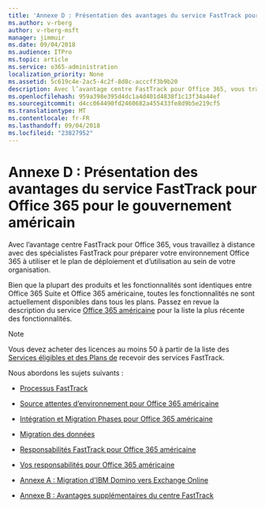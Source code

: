 ```yaml
---
title: 'Annexe D : Présentation des avantages du service FastTrack pour Office 365 pour le gouvernement américain'
ms.author: v-rberg
author: v-rberg-msft
manager: jimmuir
ms.date: 09/04/2018
ms.audience: ITPro
ms.topic: article
ms.service: o365-administration
localization_priority: None
ms.assetid: 5c619c4e-2ac5-4c2f-8d8c-acccff3b9b20
description: Avec l’avantage centre FastTrack pour Office 365, vous travaillez à distance avec des spécialistes FastTrack pour préparer votre environnement Office 365 à utiliser et le plan de déploiement et d’utilisation au sein de votre organisation.
ms.openlocfilehash: 959a398e395d4dc1a4d401d4838f1c13f34a44ef
ms.sourcegitcommit: d4cc064490fd2460682a455433fe8d9b5e219cf5
ms.translationtype: MT
ms.contentlocale: fr-FR
ms.lasthandoff: 09/04/2018
ms.locfileid: "23827952"
---
```

# <a name="appendix-d-fasttrack-center-benefit-overview-for-office-365-us-government"></a>Annexe D : Présentation des avantages du service FastTrack pour Office 365 pour le gouvernement américain

Avec l’avantage centre FastTrack pour Office 365, vous travaillez à distance avec des spécialistes FastTrack pour préparer votre environnement Office 365 à utiliser et le plan de déploiement et d’utilisation au sein de votre organisation. 
  
Bien que la plupart des produits et les fonctionnalités sont identiques entre Office 365 Suite et Office 365 américaine, toutes les fonctionnalités ne sont actuellement disponibles dans tous les plans. Passez en revue la description du service [Office 365 américaine](https://aka.ms/aboutgovcloud) pour la liste la plus récente des fonctionnalités.

> [!NOTE]
>Vous devez acheter des licences au moins 50 à partir de la liste des [Services éligibles et des Plans de](eligible-services-and-plans.md) recevoir des services FastTrack.  

Nous abordons les sujets suivants :

- [Processus FastTrack](fasttrack-process.md)
    
- [Source attentes d’environnement pour Office 365 américaine](US-Gov-appendix-source-environment-expectations.md)
    
- [Intégration et Migration Phases pour Office 365 américaine](US-Gov-appendix-onboarding-and-migration.md)

- [Migration des données](data-migration.md)
    
- [Responsabilités FastTrack pour Office 365 américaine](US-Gov-appendix-fasttrack-responsibilities.md)
    
- [Vos responsabilités pour Office 365 américaine](US-Gov-appendix-your-responsibilities.md)
 
- [Annexe A : Migration d'IBM Domino vers Exchange Online](from-ibm-domino-to-exchange-online.md)
    
- [Annexe B : Avantages supplémentaires du centre FastTrack](fasttrack-additional-benefits.md)


